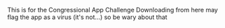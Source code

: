 This is for the Congressional App Challenge
Downloading from here may flag the app as a virus (it's not...) so be wary about that
